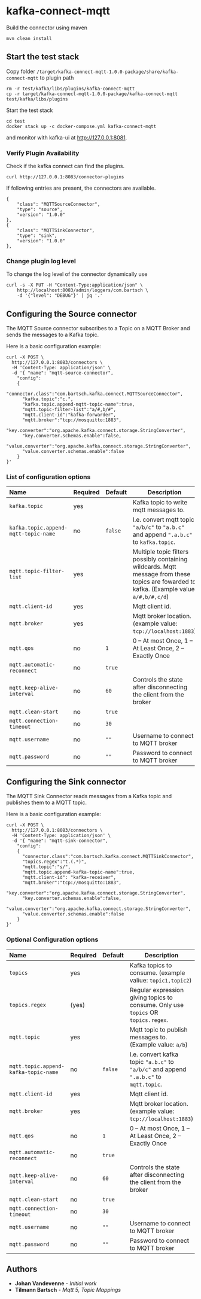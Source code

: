 # kafka-connect-mqtt

Build the connector using maven
```
mvn clean install
```

## Start the test stack

Copy folder `/target/kafka-connect-mqtt-1.0.0-package/share/kafka-connect-mqtt` to plugin path
```
rm -r test/kafka/libs/plugins/kafka-connect-mqtt
cp -r target/kafka-connect-mqtt-1.0.0-package/kafka-connect-mqtt test/kafka/libs/plugins
```

Start the test stack
```
cd test
docker stack up -c docker-compose.yml kafka-connect-mqtt
```
and monitor with kafka-ui at http://127.0.0.1:8081.

### Verify Plugin Availability

Check if the kafka connect can find the plugins.
```
curl http://127.0.0.1:8083/connector-plugins
```

If following entries are present, the connectors are available.
```
{
    "class": "MQTTSourceConnector",
    "type": "source",
    "version": "1.0.0"
},
{
    "class": "MQTTSinkConnector",
    "type": "sink",
    "version": "1.0.0"
},
```
### Change plugin log level

To change the log level of the connector dynamically use
```
curl -s -X PUT -H "Content-Type:application/json" \
    http://localhost:8083/admin/loggers/com.bartsch \
    -d '{"level": "DEBUG"}' | jq '.'
```


## Configuring the Source connector

The MQTT Source connector subscribes to a Topic on a MQTT Broker and sends the messages to a Kafka topic.

Here is a basic configuration example:
```
curl -X POST \
  http://127.0.0.1:8083/connectors \
  -H 'Content-Type: application/json' \
  -d '{ "name": "mqtt-source-connector",
    "config":
    {
      "connector.class":"com.bartsch.kafka.connect.MQTTSourceConnector",
      "kafka.topic":"c.",
      "kafka.topic.append-mqtt-topic-name":true,
      "mqtt.topic-filter-list":"a/#,b/#",
      "mqtt.client-id":"kafka-forwarder",
      "mqtt.broker":"tcp://mosquitto:1883",
      "key.converter":"org.apache.kafka.connect.storage.StringConverter",
      "key.converter.schemas.enable":false,
      "value.converter":"org.apache.kafka.connect.storage.StringConverter",
      "value.converter.schemas.enable":false
    }
}'
```
### List of configuration options

| Name                                 | Required | Default  | Description                                                                                                                               |
|:-------------------------------------|----------|----------|-------------------------------------------------------------------------------------------------------------------------------------------|
| `kafka.topic`                        | yes      |          | Kafka topic to write mqtt messages to.                                                                                                    |
| `kafka.topic.append-mqtt-topic-name` | no       | `false`  | I.e. convert mqtt topic `"a/b/c"` to `"a.b.c"` and append `".a.b.c"` to `kafka.topic`.                                               |
| `mqtt.topic-filter-list`             | yes      |          | Multiple topic filters possibly containing wildcards. Mqtt message from these topics are fowarded to kafka. (Example value: `a/#,b/#,c/d`) |
| `mqtt.client-id`                     | yes      |          | Mqtt client id.                                                                                |
| `mqtt.broker`                        | yes      |          | Mqtt broker location. (example value: `tcp://localhost:1883`)                                                                             |
| `mqtt.qos`                           | no       | `1`      | 0 – At most Once, 1 – At Least Once, 2 – Exactly Once                                                                                     |
| `mqtt.automatic-reconnect`           | no       | `true`   |                                                                                                                                           |
| `mqtt.keep-alive-interval`           | no       | `60`     | Controls the state after disconnecting the client from the broker                                                                         |
| `mqtt.clean-start`                   | no       | `true`   |                                                                                                                                           |
| `mqtt.connection-timeout`            | no       | `30`     |                                                                                                                                           |
| `mqtt.username`                      | no       | `""`     | Username to connect to MQTT broker                                                                                                        |
| `mqtt.password`                      | no       | `""`     | Password to connect to MQTT broker                                                                                                        |


## Configuring the Sink connector

The MQTT Sink Connector reads messages from a Kafka topic and publishes them to a MQTT topic.

Here is a basic configuration example:
```
curl -X POST \
  http://127.0.0.1:8083/connectors \
  -H 'Content-Type: application/json' \
  -d '{ "name": "mqtt-sink-connector",
    "config":
    {
      "connector.class":"com.bartsch.kafka.connect.MQTTSinkConnector",
      "topics.regex":"t.(.*)",
      "mqtt.topic":"s/",
      "mqtt.topic.append-kafka-topic-name":true,
      "mqtt.client-id": "kafka-receiver",
      "mqtt.broker":"tcp://mosquitto:1883",
      "key.converter":"org.apache.kafka.connect.storage.StringConverter",
      "key.converter.schemas.enable":false,
      "value.converter":"org.apache.kafka.connect.storage.StringConverter",
      "value.converter.schemas.enable":false
    }
}'
```

### Optional Configuration options

| Name                                  | Required | Default  | Description                                                                            |
|:--------------------------------------|----------|----------|----------------------------------------------------------------------------------------|
| `topics`                              | yes      |          | Kafka topics to consume. (example valiue: `topic1,topic2`)                             |
| `topics.regex`                        | (yes)    |          | Regular expression giving topics to consume. Only use `topics` OR `topics.regex`.      |
| `mqtt.topic`                          | yes      |          | Mqtt topic to publish messages to. (Example value: `a/b`)                              |
| `mqtt.topic.append-kafka-topic-name`  | no       | `false`  | I.e. convert kafka topic `"a.b.c"` to `"a/b/c"` and append `".a.b.c"` to `mqtt.topic`. |
| `mqtt.client-id`                      | yes      |          | Mqtt client id.                                                                        |
| `mqtt.broker`                         | yes      |          | Mqtt broker location. (example value: `tcp://localhost:1883`)                          |
| `mqtt.qos`                            | no       | `1`      | 0 – At most Once, 1 – At Least Once, 2 – Exactly Once                                  |
| `mqtt.automatic-reconnect`            | no       | `true`   |                                                                                        |
| `mqtt.keep-alive-interval`            | no       | `60`     | Controls the state after disconnecting the client from the broker                      |
| `mqtt.clean-start`                    | no       | `true`   |                                                                                        |
| `mqtt.connection-timeout`             | no       | `30`     |                                                                                        |
| `mqtt.username`                       | no       | `""`     | Username to connect to MQTT broker                                                     |
| `mqtt.password`                       | no       | `""`     | Password to connect to MQTT broker                                                     |


## Authors

* **Johan Vandevenne** - *Initial work* 
* **Tilmann Bartsch** - *Mqtt 5, Topic Mappings*
